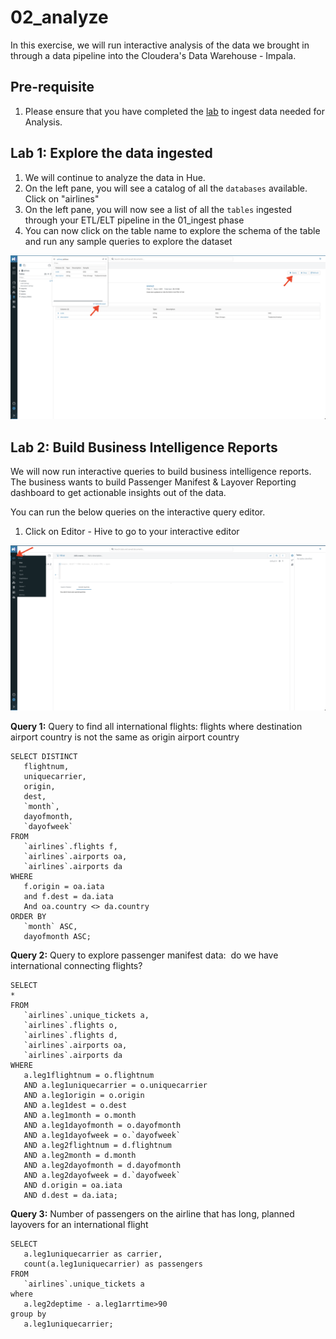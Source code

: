 # 02_analyze

In this exercise, we will run interactive analysis of the data we brought in through a data pipeline into the Cloudera's Data Warehouse - Impala.

## Pre-requisite

1. Please ensure that you have completed the [lab](01_ingest.md#lab-2-ingest-into-other-tables-needed-for-analysis-and-visualization) to ingest data needed for Analysis.

## Lab 1: Explore the data ingested

1. We will continue to analyze the data in Hue.
2. On the left pane, you will see a catalog of all the `databases` available. Click on "airlines"
3. On the left pane, you will now see a list of all the `tables` ingested through your ETL/ELT pipeline in the 01_ingest phase
4. You can now click on the table name to explore the schema of the table and run any sample queries to explore the dataset

![Screen_Shot_2023_04_24_at_11_14_56_PM.png](images/Screen_Shot_2023_04_24_at_11_14_56_PM.png)

## Lab 2: Build Business Intelligence Reports

We will now run interactive queries to build business intelligence reports. The business wants to build Passenger Manifest & Layover Reporting dashboard to get actionable insights out of the data.

You can run the below queries on the interactive query editor.

1. Click on Editor - Hive to go to your interactive editor

![Screen_Shot_2023_04_24_at_11_22_07_PM.png](images/Screen_Shot_2023_04_24_at_11_22_07_PM.png)

**Query 1:**  Query to find all international flights: flights where destination airport country is not the same as origin airport country

```
SELECT DISTINCT
   flightnum,
   uniquecarrier,
   origin,
   dest,
   `month`,
   dayofmonth,
   `dayofweek`
FROM
   `airlines`.flights f,
   `airlines`.airports oa,
   `airlines`.airports da
WHERE
   f.origin = oa.iata
   and f.dest = da.iata
   And oa.country <> da.country
ORDER BY
   `month` ASC,
   dayofmonth ASC;
```

**Query 2:** Query to explore passenger manifest data:  do we have international connecting flights?

```
SELECT
*
FROM
   `airlines`.unique_tickets a,
   `airlines`.flights o,
   `airlines`.flights d,
   `airlines`.airports oa,
   `airlines`.airports da 
WHERE
   a.leg1flightnum = o.flightnum
   AND a.leg1uniquecarrier = o.uniquecarrier
   AND a.leg1origin = o.origin
   AND a.leg1dest = o.dest
   AND a.leg1month = o.month
   AND a.leg1dayofmonth = o.dayofmonth
   AND a.leg1dayofweek = o.`dayofweek`
   AND a.leg2flightnum = d.flightnum
   AND a.leg2month = d.month
   AND a.leg2dayofmonth = d.dayofmonth
   AND a.leg2dayofweek = d.`dayofweek`
   AND d.origin = oa.iata
   AND d.dest = da.iata;
```

**Query 3:** Number of passengers on the airline that has long, planned layovers for an international flight

```
SELECT
   a.leg1uniquecarrier as carrier,
   count(a.leg1uniquecarrier) as passengers
FROM
   `airlines`.unique_tickets a
where
   a.leg2deptime - a.leg1arrtime>90
group by
   a.leg1uniquecarrier;
```
